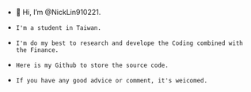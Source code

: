 - 👋  Hi, I’m @NickLin910221.

-     I'm a student in Taiwan.

-     I'm do my best to research and develope the Coding combined with the Finance.

-     Here is my Github to store the source code.
 
-     If you have any good advice or comment, it's weicomed.
      

<!---
NickLin910221/NickLin910221 is a ✨ special ✨ repository because its `README.md` (this file) appears on your GitHub profile.
You can click the Preview link to take a look at your changes.
--->
